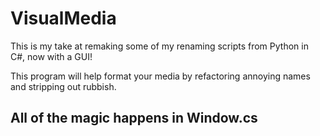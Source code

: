 # VisualMedia

This is my take at remaking some of my renaming scripts from Python in C#, now with a GUI!

This program will help format your media by refactoring annoying names and stripping out rubbish.

## All of the magic happens in Window.cs
